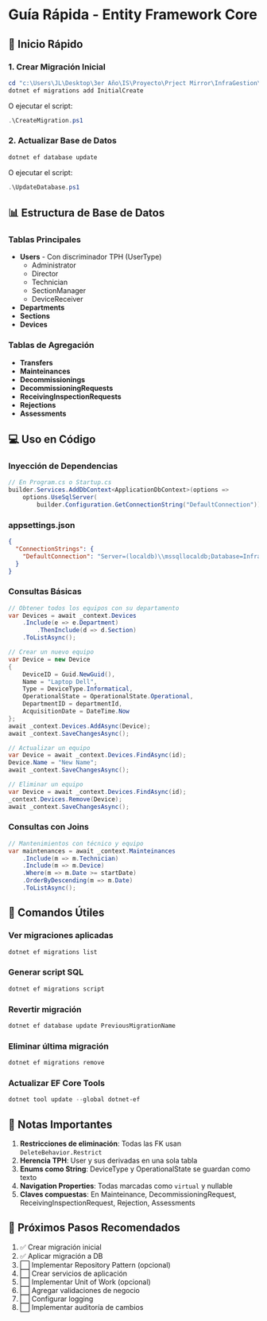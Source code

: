 # Guía Rápida - Entity Framework Core

## 🚀 Inicio Rápido

### 1. Crear Migración Inicial
```powershell
cd "c:\Users\JL\Desktop\3er Año\IS\Proyecto\Prject Mirror\InfraGestion\src\Infrastructure"
dotnet ef migrations add InitialCreate
```

O ejecutar el script:
```powershell
.\CreateMigration.ps1
```

### 2. Actualizar Base de Datos
```powershell
dotnet ef database update
```

O ejecutar el script:
```powershell
.\UpdateDatabase.ps1
```

## 📊 Estructura de Base de Datos

### Tablas Principales
- **Users** - Con discriminador TPH (UserType)
  - Administrator
  - Director
  - Technician
  - SectionManager
  - DeviceReceiver
- **Departments**
- **Sections**
- **Devices**

### Tablas de Agregación
- **Transfers**
- **Mainteinances**
- **Decommissionings**
- **DecommissioningRequests**
- **ReceivingInspectionRequests**
- **Rejections**
- **Assessments**

## 💻 Uso en Código

### Inyección de Dependencias
```csharp
// En Program.cs o Startup.cs
builder.Services.AddDbContext<ApplicationDbContext>(options =>
    options.UseSqlServer(
        builder.Configuration.GetConnectionString("DefaultConnection")));
```

### appsettings.json
```json
{
  "ConnectionStrings": {
    "DefaultConnection": "Server=(localdb)\\mssqllocaldb;Database=InfraGestionDb;Trusted_Connection=True;MultipleActiveResultSets=true"
  }
}
```

### Consultas Básicas
```csharp
// Obtener todos los equipos con su departamento
var Devices = await _context.Devices
    .Include(e => e.Department)
        .ThenInclude(d => d.Section)
    .ToListAsync();

// Crear un nuevo equipo
var Device = new Device
{
    DeviceID = Guid.NewGuid(),
    Name = "Laptop Dell",
    Type = DeviceType.Informatical,
    OperationalState = OperationalState.Operational,
    DepartmentID = departmentId,
    AcquisitionDate = DateTime.Now
};
await _context.Devices.AddAsync(Device);
await _context.SaveChangesAsync();

// Actualizar un equipo
var Device = await _context.Devices.FindAsync(id);
Device.Name = "New Name";
await _context.SaveChangesAsync();

// Eliminar un equipo
var Device = await _context.Devices.FindAsync(id);
_context.Devices.Remove(Device);
await _context.SaveChangesAsync();
```

### Consultas con Joins
```csharp
// Mantenimientos con técnico y equipo
var maintenances = await _context.Mainteinances
    .Include(m => m.Technician)
    .Include(m => m.Device)
    .Where(m => m.Date >= startDate)
    .OrderByDescending(m => m.Date)
    .ToListAsync();
```

## 🔧 Comandos Útiles

### Ver migraciones aplicadas
```powershell
dotnet ef migrations list
```

### Generar script SQL
```powershell
dotnet ef migrations script
```

### Revertir migración
```powershell
dotnet ef database update PreviousMigrationName
```

### Eliminar última migración
```powershell
dotnet ef migrations remove
```

### Actualizar EF Core Tools
```powershell
dotnet tool update --global dotnet-ef
```

## 📝 Notas Importantes

1. **Restricciones de eliminación**: Todas las FK usan `DeleteBehavior.Restrict`
2. **Herencia TPH**: User y sus derivadas en una sola tabla
3. **Enums como String**: DeviceType y OperationalState se guardan como texto
4. **Navigation Properties**: Todas marcadas como `virtual` y nullable
5. **Claves compuestas**: En Mainteinance, DecommissioningRequest, ReceivingInspectionRequest, Rejection, Assessments

## 🎯 Próximos Pasos Recomendados

1. ✅ Crear migración inicial
2. ✅ Aplicar migración a DB
3. ⬜ Implementar Repository Pattern (opcional)
4. ⬜ Crear servicios de aplicación
5. ⬜ Implementar Unit of Work (opcional)
6. ⬜ Agregar validaciones de negocio
7. ⬜ Configurar logging
8. ⬜ Implementar auditoría de cambios

